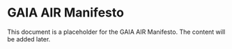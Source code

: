 # GAIA AIR Manifesto

This document is a placeholder for the GAIA AIR Manifesto. The content will be added later.
